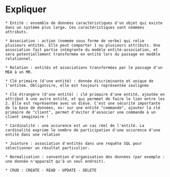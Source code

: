 # Expliquer


    * Entité : ensemble de données caractéristiques d'un objet qui existe dans un système plus large. Ces caractéristiques sont nommées attributs.
      
    * Association : action (nommée sous forme de verbe) qui relie plusieurs entités. Elle peut comporter 1 ou plusieurs attributs. Une association fait partie intégrante du modèle entité-association, et sera potentiellement transformée en entité lors du passage en modèle relationnel.
    
    * Relation : entités et associations transformées par le passage d'un MEA à un MR.
    
    * Clé primaire (d'une entité) : donnée discriminante et unique de l'entitée. Obligatoire, elle est toujours représentée soulignée
    
    * Clé étrangère (d'une entité) : clé primaire d'une entité, ajoutée en attribut à une autre entité, et qui permmet de faire le lien entre les 2. Elle est représentée avec un dièse. C'est une sécurité importante de la base de données, ex: sur une entité "commande", ajouter la clé primaire de "client", permet d'éviter d'associer une commande à un client imaginaire !
    
    * Cardinalité : une occurence est un cas réel de l'entité. La cardinalité exprime le nombre de participation d'une occurence d'une entité dans une relation
    
    * Jointure : association d'entités dans une requête SQL pour sélectionner un résultat particulier.
    
    * Normalisation : convention d'organisation des données (par exemple : une donnée n'apparaît qu'à un seul endroit).
    
    * CRUD : CREATE - READ - UPDATE - DELETE


